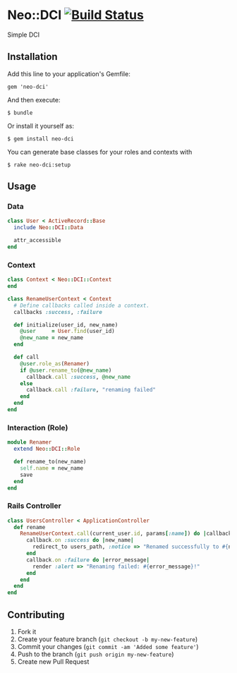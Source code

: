 # Neo::DCI [![Build Status](https://secure.travis-ci.org/neopoly/neo-dci.png?branch=master)](http://travis-ci.org/neopoly/neo-dci)

Simple DCI

## Installation

Add this line to your application's Gemfile:

    gem 'neo-dci'

And then execute:

    $ bundle

Or install it yourself as:

    $ gem install neo-dci

You can generate base classes for your roles and contexts with

    $ rake neo-dci:setup

## Usage

### Data

```ruby
class User < ActiveRecord::Base
  include Neo::DCI::Data

  attr_accessible
end
```

### Context

```ruby
class Context < Neo::DCI::Context
end

class RenameUserContext < Context
  # Define callbacks called inside a context.
  callbacks :success, :failure

  def initialize(user_id, new_name)
    @user     = User.find(user_id)
    @new_name = new_name
  end

  def call
    @user.role_as(Renamer)
    if @user.rename_to(@new_name)
      callback.call :success, @new_name
    else
      callback.call :failure, "renaming failed"
    end
  end
end
```

### Interaction (Role)

```ruby
module Renamer
  extend Neo::DCI::Role

  def rename_to(new_name)
    self.name = new_name
    save
  end
end
```

### Rails Controller

```ruby
class UsersController < ApplicationController
  def rename
    RenameUserContext.call(current_user.id, params[:name]) do |callback|
      callback.on :success do |new_name|
        redirect_to users_path, :notice => "Renamed successfully to #{new_name}"
      end
      callback.on :failure do |error_message|
        render :alert => "Renaming failed: #{error_message}!"
      end
    end
  end
end
```

## Contributing

1. Fork it
2. Create your feature branch (`git checkout -b my-new-feature`)
3. Commit your changes (`git commit -am 'Added some feature'`)
4. Push to the branch (`git push origin my-new-feature`)
5. Create new Pull Request
